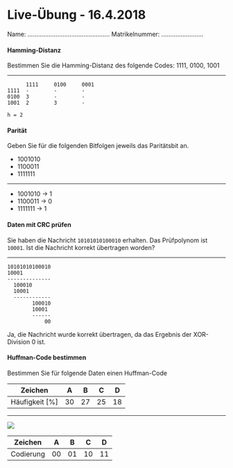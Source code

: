 # Live-Übung - 16.4.2018

Name: ...............................................  Matrikelnummer: ........................

#### Hamming-Distanz
Bestimmen Sie die Hamming-Distanz des folgende Codes: 1111, 0100, 1001

---
<!-- Spacing: 9 -->

```console
      1111     0100     0001
1111  -        -        -
0100  3        -        -
1001  2        3        -

h = 2
```

#### Parität
Geben Sie für die folgenden Bitfolgen jeweils das Paritätsbit an.

  - 1001010
  - 1100011
  - 1111111

---
<!-- Spacing: 7 -->

  - 1001010 -> 1
  - 1100011 -> 0
  - 1111111 -> 1


#### Daten mit CRC prüfen
Sie haben die Nachricht `10101010100010` erhalten. Das Prüfpolynom ist `10001`. Ist die Nachricht korrekt übertragen worden?

---
<!-- Spacing: 16 -->

```console
10101010100010
10001
--------------
  100010
  10001
  ------------
        100010
        10001
        ------
            00
```

Ja, die Nachricht wurde korrekt übertragen, da das Ergebnis der XOR-Division 0 ist.


#### Huffman-Code bestimmen
Bestimmen Sie für folgende Daten einen Huffman-Code

| Zeichen	      | A | B | C | D |
|---------------|---|---|---|---|
| Häufigkeit [%]|30 |27 |25 |18 |


---
<!-- Spacing: 30 -->

![](img/huffman3-solution.png)

| Zeichen	      | A | B | C | D |
|---------------|---|---|---|---|
| Codierung     |00 |01 |10 |11 |

